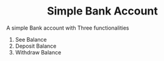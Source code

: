 <h1 align="center">Simple Bank Account</h1>

A simple Bank account with Three functionalities

1. See Balance
2. Deposit Balance
3. Withdraw Balance
